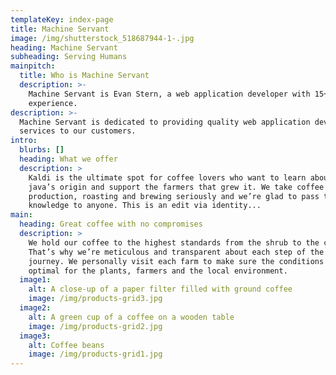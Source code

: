 ```yaml
---
templateKey: index-page
title: Machine Servant
image: /img/shutterstock_518687944-1-.jpg
heading: Machine Servant
subheading: Serving Humans
mainpitch:
  title: Who is Machine Servant
  description: >-
    Machine Servant is Evan Stern, a web application developer with 15+ years of
    experience.
description: >-
  Machine Servant is dedicated to providing quality web application development
  services to our customers.
intro:
  blurbs: []
  heading: What we offer
  description: >
    Kaldi is the ultimate spot for coffee lovers who want to learn about their
    java’s origin and support the farmers that grew it. We take coffee
    production, roasting and brewing seriously and we’re glad to pass that
    knowledge to anyone. This is an edit via identity...
main:
  heading: Great coffee with no compromises
  description: >
    We hold our coffee to the highest standards from the shrub to the cup.
    That’s why we’re meticulous and transparent about each step of the coffee’s
    journey. We personally visit each farm to make sure the conditions are
    optimal for the plants, farmers and the local environment.
  image1:
    alt: A close-up of a paper filter filled with ground coffee
    image: /img/products-grid3.jpg
  image2:
    alt: A green cup of a coffee on a wooden table
    image: /img/products-grid2.jpg
  image3:
    alt: Coffee beans
    image: /img/products-grid1.jpg
---
```



